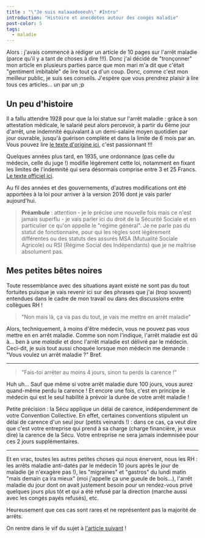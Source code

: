 ```yaml
---
title : "\"Je suis malaaadeeeuh\" #Intro"
introduction: "Histoire et anecdotes autour des congés maladie"
post-color: 5
tags:
  - maladie
---
```


Alors : j'avais commencé à rédiger un article de 10 pages sur l'arrêt maladie (parce qu'il y a tant de choses à dire !!!). Donc j'ai décidé de "tronçonner" mon article en plusieurs parties parce que mon mari m'a dit que c'était "gentiment imbitable" de lire tout ça d'un coup. Donc, comme c'est mon meilleur public, je suis ses conseils. J'espère que vous prendrez plaisir à lire tous ces articles... un par un ;p

## Un peu d'histoire

Il a fallu attendre 1928 pour que la loi statue sur l'arrêt maladie : grâce à son attestation médicale, le salarié peut alors percevoir, à partir du 6ème jour d'arrêt, une indemnité équivalant à un demi-salaire moyen quotidien par jour ouvrable, jusqu'à guérison complète et dans la limite de 6 mois par an. Vous pouvez lire [le texte d'origine ici](http://gallica.bnf.fr/ark:/12148/bpt6k61493738/f6.item.zoom), c'est passionnant !!!

Quelques années plus tard, en 1935, une ordonnance (pas celle du médecin, celle du juge !) modifie légèrement cette loi, notamment en fixant les limites de l'indemnité qui sera désormais comprise entre 3 et 25 Francs. [Le texte officiel ici](http://www.legislation.cnav.fr/Pages/texte.aspx?Nom=DEC_28101935).

Au fil des années et des gouvernements, d'autres modifications ont été apportées à la loi pour arriver à la version 2016 dont je vais parler aujourd'hui.

> **Préambule** : attention - je le précise une nouvelle fois mais ce n'est jamais superflu - je vais parler ici du droit de la Sécurité Sociale et en particulier ce qu'on appelle le "régime général". Je ne parle pas du statut de fonctionnaire, pour qui les règles sont légèrement différentes ou des statuts des assurés MSA (Mutualité Sociale Agricole) ou RSI (Régime Social des Indépendants) que je ne maîtrise absolument pas.

## Mes petites bêtes noires

Toute ressemblance avec des situations ayant existé ne sont pas du tout fortuites puisque je vais revenir ici sur des phrases que j'ai (trop souvent) entendues dans le cadre de mon travail ou dans des discussions entre collègues RH !

> "Non mais là, ça va pas du tout, je vais me mettre en arrêt maladie"

Alors, techniquement, à moins d'être médecin, vous ne pouvez pas _vous_ mettre en en arrêt maladie. Comme son nom l'indique, l'arrêt maladie est dû à... ben à une _maladie_ et donc l'arrêt maladie est délivré par le médecin. Ceci-dit, je suis tout aussi choquée lorsque mon médecin me demande : "Vous voulez un arrêt maladie ?" Bref.  

---

> "Fais-toi arrêter au moins 4 jours, sinon tu perds la carence !"

Huh uh... Sauf que même si votre arrêt maladie dure 100 jours, vous aurez quand-même perdu la carence ! Et encore une fois, c'est en principe le médecin qui est le seul habilité à prévoir la durée de votre arrêt maladie !

Petite précision : la Sécu applique un délai de carence, indépendemment de votre Convention Collective. En effet, certaines conventions stipulent un délai de carence d'un seul jour (petits veinards !) : dans ce cas, ça veut dire que c'est votre entreprise qui prend à sa charge (charge financière, je veux dire) la carence de la Sécu. Votre entreprise ne sera jamais indemnisée pour ces 2 jours supplémentaires.

---

Et en vrac, toutes les autres petites choses qui nous énervent, nous les RH : les arrêts maladie anti-datés par le médecin 10 jours après le jour de maladie (je n'exagère pas !), les "migraines" et "gastros" du lundi matin "mais demain ça ira mieux" (moi j'appelle ça une gueule de bois...), l'arrêt maladie du jour dont on avait justement besoin pour un rendez-vous privé quelques jours plus tôt et qui a été refusé par la direction (marche aussi avec les congés payés refusés), etc.

Heureusement que ces cas sont rares et ne représentent pas la majorité de arrêts.

On rentre dans le vif du sujet à [l'article suivant](/2016/11/09/je-suis-malade2.html) !
